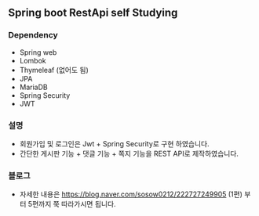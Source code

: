 ## Spring boot RestApi self Studying


### Dependency

- Spring web
- Lombok
- Thymeleaf (없어도 됨)
- JPA
- MariaDB
- Spring Security
- JWT


### 설명

- 회원가입 및 로그인은 Jwt + Spring Security로 구현 하였습니다.
- 간단한 게시판 기능 + 댓글 기능 + 쪽지 기능을 REST API로 제작하였습니다.


### 블로그

- 자세한 내용은  https://blog.naver.com/sosow0212/222727249905 (1편) 부터 5편까지 쭉 따라가시면 됩니다.
